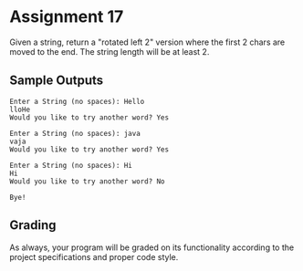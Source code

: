 # Assignment 17

Given a string, return a "rotated left 2" version where the first 2 chars are moved to the end. The string length will be at least 2.

## Sample Outputs

```
Enter a String (no spaces): Hello
lloHe
Would you like to try another word? Yes

Enter a String (no spaces): java
vaja
Would you like to try another word? Yes

Enter a String (no spaces): Hi
Hi
Would you like to try another word? No

Bye!
```

## Grading

As always, your program will be graded on its functionality according to the project specifications and proper code style.

